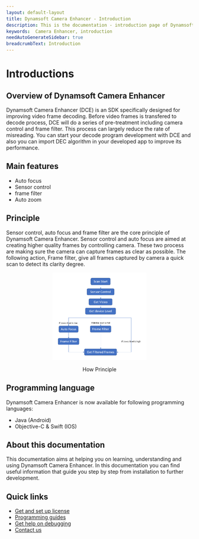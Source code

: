 ```yaml
---
layout: default-layout
title: Dynamsoft Camera Enhancer - Introduction
description: This is the documentation - introduction page of Dynamsoft Camera Enhancer.
keywords:  Camera Enhancer, introduction
needAutoGenerateSidebar: true
breadcrumbText: Introduction
---
```


# Introductions

## Overview of Dynamsoft Camera Enhancer

Dynamsoft Camera Enhancer (DCE) is an SDK specifically designed for improving video frame decoding. Before video frames is transfered to decode process, DCE will do a series of pre-treatment including camera control and frame filter. This process can largely reduce the rate of misreading. You can start your decode program development with DCE and also you can import DEC algorithm in your developed app to improve its performance. 

## Main features

- Auto focus
- Sensor control
- frame filter
- Auto zoom

## Principle
Sensor control, auto focus and frame filter are the core principle of Dynamsoft Camera Enhancer. Sensor control and auto focus are aimed at creating higher quality frames by controlling camera. These two process are making sure the camera can capture frames as clear as possible. 
The following action, Frame filter, give all frames captured by camera a quick scan to detect its clarity degree. 



<div align="center">
    <p><img src="overview/assets/DCE-process.png" width="50%" alt="How DCE works"></p>
    <p>How Principle</p>
</div>

## Programming language 

Dynamsoft Camera Enhancer is now available for following programming languages:
- Java (Android)
- Objective-C & Swift (IOS)

## About this documentation

This documentation aims at helping you on learning, understanding and using Dynamsoft Camera Enhancer. In this documentation you can find useful information that guide you step by step from installation to further development. 

## Quick links
- [Get and set up license]({{site.introduction-license}}License.html)
- [Programming guides]({{site.programming}})
- [Get help on debugging]({{site.trouble-shooting}})
- [Contact us]({{site.contact-us}})